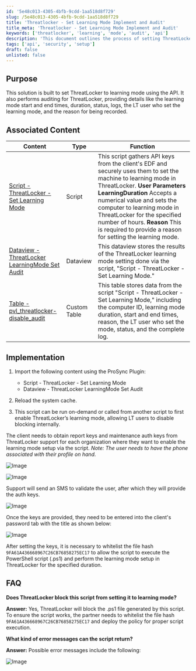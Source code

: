 ```yaml
---
id: '5e48c013-4305-4bfb-9cdd-1aa518d8f729'
slug: /5e48c013-4305-4bfb-9cdd-1aa518d8f729
title: 'Threatlocker - Set Learning Mode Implement and Audit'
title_meta: 'Threatlocker - Set Learning Mode Implement and Audit'
keywords: ['threatlocker', 'learning', 'mode', 'audit', 'api']
description: 'This document outlines the process of setting ThreatLocker to learning mode using an API, including auditing details such as duration, status, and user information. It provides implementation steps, associated scripts, and FAQs for effective usage.'
tags: ['api', 'security', 'setup']
draft: false
unlisted: false
---
```


## Purpose

This solution is built to set ThreatLocker to learning mode using the API. It also performs auditing for ThreatLocker, providing details like the learning mode start and end times, duration, status, logs, the LT user who set the learning mode, and the reason for being recorded.

## Associated Content

| Content                                                                                           | Type            | Function                                                                                                                                                                                                                          |
|---------------------------------------------------------------------------------------------------|-----------------|-----------------------------------------------------------------------------------------------------------------------------------------------------------------------------------------------------------------------------------|
| [Script - ThreatLocker - Set Learning Mode](/docs/7dedea46-a8d7-4901-93c5-f2bb4c876f83)     | Script          | This script gathers API keys from the client's EDF and securely uses them to set the machine to learning mode in ThreatLocker.   **User Parameters**   **LearningDuration**   Accepts a numerical value and sets the computer to learning mode in ThreatLocker for the specified number of hours.   **Reason**   This is required to provide a reason for setting the learning mode. |
| [Dataview - ThreatLocker LearningMode Set Audit](/docs/33f561fb-e60a-4240-a4e7-03542a45b347) | Dataview        | This dataview stores the results of the ThreatLocker learning mode setting done via the script, "Script - ThreatLocker - Set Learning Mode."                                                                                      |
| [Table - pvl_threatlocker-disable_audit](/docs/7367ea61-b4bf-4449-b7dd-a68569dc7b75)         | Custom Table    | This table stores data from the script "Script - ThreatLocker - Set Learning Mode," including the computer ID, learning mode duration, start and end times, reason, the LT user who set the mode, status, and the complete log. |

## Implementation

1. Import the following content using the ProSync Plugin:
   - Script - ThreatLocker - Set Learning Mode
   - Dataview - ThreatLocker LearningMode Set Audit

2. Reload the system cache.

3. This script can be run on-demand or called from another script to first enable ThreatLocker’s learning mode, allowing LT users to disable blocking internally.

The client needs to obtain report keys and maintenance auth keys from ThreatLocker support for each organization where they want to enable the learning mode setup via the script. *Note: The user needs to have the phone associated with their profile on hand.*

![Image](https://proval.itglue.com/5078775/docs/16557700/images/25596110)

![Image](https://proval.itglue.com/5078775/docs/16557700/images/25596103)

Support will send an SMS to validate the user, after which they will provide the auth keys.

![Image](https://proval.itglue.com/5078775/docs/16557700/images/25600165)

Once the keys are provided, they need to be entered into the client's password tab with the title as shown below:

![Image](https://proval.itglue.com/5078775/docs/16557700/images/25596156)

After setting the keys, it is necessary to whitelist the file hash `9FA61A436668967C26CB76858275EC17` to allow the script to execute the PowerShell script (.ps1) and perform the learning mode setup in ThreatLocker for the specified duration.

## FAQ

**Does ThreatLocker block this script from setting it to learning mode?**

**Answer:** Yes, ThreatLocker will block the .ps1 file generated by this script. To ensure the script works, the partner needs to whitelist the file hash `9FA61A436668967C26CB76858275EC17` and deploy the policy for proper script execution.

**What kind of error messages can the script return?**

**Answer:** Possible error messages include the following:

![Image](https://proval.itglue.com/5078775/docs/16557700/images/24294965)


